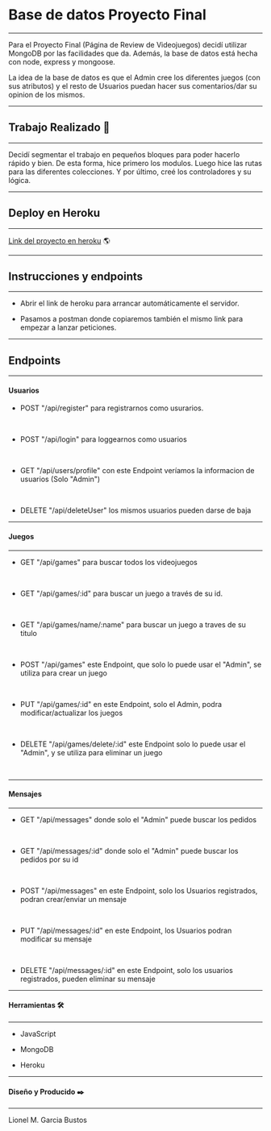 # Base de datos Proyecto Final
---

Para el Proyecto Final (Página de Review de Videojuegos) decidí utilizar MongoDB por las facilidades que da. Además, 
la base de datos está hecha con node, express y mongoose.

La idea de la base de datos es que el Admin cree los diferentes juegos (con sus atributos) y el resto de Usuarios puedan
hacer sus comentarios/dar su opinion de los mismos.

---
## Trabajo Realizado 🔧
---

Decidí segmentar el trabajo en pequeños bloques para poder hacerlo rápido y bien. De esta forma, hice primero los 
modulos. Luego hice las rutas para las diferentes colecciones. Y por último, creé los controladores y su lógica.

---

## Deploy en Heroku 
---

[Link del proyecto en heroku](https://sylverwing-proyecto-final-ddbb.herokuapp.com) 🌎


---

## Instrucciones y endpoints

---

- Abrir el link de heroku para arrancar automáticamente el servidor. 

- Pasamos a postman donde copiaremos también el mismo link para empezar a lanzar peticiones.

---

## Endpoints

---

<h4>Usuarios</h4>

* POST "/api/register" para registrarnos como usurarios.

<br>

* POST "/api/login" para loggearnos como usuarios

<br>

* GET "/api/users/profile" con este Endpoint veríamos la informacion de usuarios (Solo "Admin")

<br>

* DELETE "/api/deleteUser" los mismos usuarios pueden darse de baja

---

<h4>Juegos</h4>

---


* GET "/api/games" para buscar todos los videojuegos

<br>

* GET "/api/games/:id" para buscar un juego a través de su id.

<br>

* GET "/api/games/name/:name" para buscar un juego a traves de su titulo

<br>

* POST "/api/games" este Endpoint, que solo lo puede usar el "Admin", se utiliza para crear un juego

<br>

* PUT "/api/games/:id" en este Endpoint, solo el Admin, podra modificar/actualizar los juegos

<br>

* DELETE "/api/games/delete/:id" este Endpoint solo lo puede usar el "Admin", y se utiliza para eliminar un juego

<br>

---

<h4>Mensajes</h4>

---


* GET "/api/messages" donde solo el "Admin" puede buscar los pedidos

<br>

* GET "/api/messages/:id" donde solo el "Admin" puede buscar los pedidos por su id

<br>

* POST "/api/messages" en este Endpoint, solo los Usuarios registrados, podran crear/enviar un mensaje

<br>

* PUT "/api/messages/:id" en este Endpoint, los Usuarios podran modificar su mensaje

<br>

* DELETE "/api/messages/:id" en este Endpoint, solo los usuarios registrados, pueden eliminar su mensaje

---

<h4>Herramientas 🛠️</h4>

---

- JavaScript

- MongoDB

- Heroku

---

<h4>Diseño y Producido ✒️</h4>

---

Lionel M. Garcia Bustos
